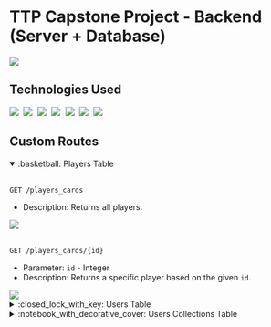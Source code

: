 # TTP Capstone Project - Backend (Server + Database)
<a href="https://ttp-capstone-project-backend.vercel.app/"> <img src="https://img.shields.io/website-up-down-blue-red/http/monip.org.svg"/> </a>

## Technologies Used
<kbd> <img src="https://img.shields.io/badge/javascript-F7E018.svg?style=for-the-badge&logo=javascript&logoColor=black" /> </kbd>
<kbd> <img src="https://img.shields.io/badge/node.js-3E863D?style=for-the-badge&logo=node.js&logoColor=white" /> </kbd>
<kbd> <img src="https://img.shields.io/badge/express.js-EEEEEE.svg?style=for-the-badge&logo=express&logoColor=black" /> </kbd>
<kbd> <img src="https://img.shields.io/badge/postgres-%23316192.svg?style=for-the-badge&logo=postgresql&logoColor=white" /> </kbd>
<kbd> <img src="https://img.shields.io/badge/Postman-FF6C37?style=for-the-badge&logo=postman&logoColor=white" /> </kbd>
<kbd> <img src="https://img.shields.io/badge/Supabase-181818?style=for-the-badge&logo=supabase&logoColor=3ECF8E" /> </kbd>
<kbd> <a href="https://ttp-capstone-project-backend.vercel.app/"> <img src="https://img.shields.io/badge/Vercel-%23000000.svg?style=for-the-badge&logo=vercel&logoColor=white" /> </a> </kbd>

## Custom Routes

<details open>
<summary> :basketball: Players Table </summary>
<br />

```http
GET /players_cards
```
  - Description: Returns all players.
<img src="https://user-images.githubusercontent.com/59656591/234909911-2c123bd3-c05d-4596-b164-b129cef96a8e.png">

<br />
<br />

```http
GET /players_cards/{id}
```
  - Parameter: ```id``` - Integer
  - Description: Returns a specific player based on the given ```id```.
<img src="https://user-images.githubusercontent.com/59656591/234910738-a5db2df0-a6d5-4a59-808a-f3025cc65c38.png">

</details>


<details>
<summary> :closed_lock_with_key: Users Table </summary>
<br />

```http
POST /signup
```
  - Body:
    - ```username``` - String
    - ```email``` - String
    - ```password``` - String
    - ```accountBalance``` - Integer
  - Description: Creates and inserts a new user account with the given information into the database.
<img src="https://user-images.githubusercontent.com/59656591/234912707-a6287c66-e3c5-442b-8b9d-cad0b70bf489.png">

<br/>
<br/>
 
  
```http
POST /login
```
  - Body:
    - ```email``` - String
    - ```password``` - String
  - Description: Allows a user to login with their existing account to gain access to our application by entering their ```email``` and ```password```.
<img src="https://user-images.githubusercontent.com/59656591/234914447-bf99f27d-7d67-4ccf-ba7d-8b51befc0582.png">

<br />
<br />

```http
GET /users
```
  - Description: Returns all users.
<img src="https://user-images.githubusercontent.com/59656591/234915628-2ef15de5-6187-47c8-b025-1204d0f15e9f.png">

<br />
<br />

```http
GET /user/{id}
```
  - Parameter: ```id``` - Integer
  - Description: Returns a specific user based on the given ```id```.
<img src="https://user-images.githubusercontent.com/59656591/234917574-6e205306-1375-4905-9f3d-5e0447968a5f.png">

<br/>
<br />

```http
PUT /user/{id}
```
  - Parameter: ```id``` - Integer
  - Body:
    - ```accountBalance``` - Integer
  - Description: Updates a user's account balance based on the given ```id```.
<img src="https://user-images.githubusercontent.com/59656591/234919495-a551299e-e6b8-410c-af3c-b6e60edfbe9b.png">

<br/>
<br/>

```http
DELETE /user/{id}
```
  - Parameter: ```id``` - Integer
  - Description: Permanently deletes a user's account from the database based on the given ```id```.
<img src="https://user-images.githubusercontent.com/59656591/234923510-7b16f92b-15f7-4569-b75a-a2a9610cb6d6.png">

</details>
 
<details>
<summary> :notebook_with_decorative_cover: Users Collections Table </summary>
<br />

```http
POST /users_collection
```
  - Body:
    - ```userId``` - Integer
    - ```playerId``` - Integer
  - Description: Adds the player's card that a user receives from opening a pack/chest to their card collection.
<img src="https://user-images.githubusercontent.com/59656591/234929243-dc1d30a9-9dc0-4740-a2a5-1db0af545596.png">

<br/>
<br/>

```http
GET /users_collection
```
  - Description: Returns all records that are in the ```users_collections``` table.
<img src="https://user-images.githubusercontent.com/59656591/234929787-83de3a25-49fe-4469-ac9f-2361c2011b2f.png">

<br/>
<br/>

```http
GET /users_collection/{id}
```
  - Parameter: ```id``` - Integer
  - Description: Returns a user's card collection based on the given ```id```.
<img src="https://user-images.githubusercontent.com/59656591/234931348-3088b80c-3e79-4d0a-8a64-5e1b24aa4c46.png">

<br/>
<br/>

```http
DELETE /users_collection/{id}
```
  - Parameter: ```id``` - Integer
  - Description: Permanently deletes a user's card collection based on the given ```id```.
<img src="https://user-images.githubusercontent.com/59656591/234932011-214df6f9-932a-4671-9c39-b7c52a1ccbff.png">

</details>
